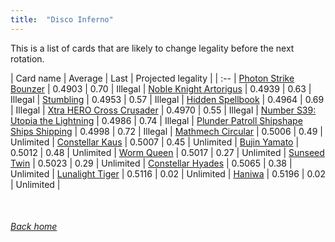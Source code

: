 ```yaml
---
title:  "Disco Inferno"
---
```


This is a list of cards that are likely to change legality before the next rotation.

| Card name | Average | Last | Projected legality |
| :-- |
[Photon Strike Bounzer](https://db.ygoprodeck.com/card/?search=Photon%20Strike%20Bounzer) | 0.4903 | 0.70 | Illegal |
[Noble Knight Artorigus](https://db.ygoprodeck.com/card/?search=Noble%20Knight%20Artorigus) | 0.4939 | 0.63 | Illegal |
[Stumbling](https://db.ygoprodeck.com/card/?search=Stumbling) | 0.4953 | 0.57 | Illegal |
[Hidden Spellbook](https://db.ygoprodeck.com/card/?search=Hidden%20Spellbook) | 0.4964 | 0.69 | Illegal |
[Xtra HERO Cross Crusader](https://db.ygoprodeck.com/card/?search=Xtra%20HERO%20Cross%20Crusader) | 0.4970 | 0.55 | Illegal |
[Number S39: Utopia the Lightning](https://db.ygoprodeck.com/card/?search=Number%20S39:%20Utopia%20the%20Lightning) | 0.4986 | 0.74 | Illegal |
[Plunder Patroll Shipshape Ships Shipping](https://db.ygoprodeck.com/card/?search=Plunder%20Patroll%20Shipshape%20Ships%20Shipping) | 0.4998 | 0.72 | Illegal |
[Mathmech Circular](https://db.ygoprodeck.com/card/?search=Mathmech%20Circular) | 0.5006 | 0.49 | Unlimited |
[Constellar Kaus](https://db.ygoprodeck.com/card/?search=Constellar%20Kaus) | 0.5007 | 0.45 | Unlimited |
[Bujin Yamato](https://db.ygoprodeck.com/card/?search=Bujin%20Yamato) | 0.5012 | 0.48 | Unlimited |
[Worm Queen](https://db.ygoprodeck.com/card/?search=Worm%20Queen) | 0.5017 | 0.27 | Unlimited |
[Sunseed Twin](https://db.ygoprodeck.com/card/?search=Sunseed%20Twin) | 0.5023 | 0.29 | Unlimited |
[Constellar Hyades](https://db.ygoprodeck.com/card/?search=Constellar%20Hyades) | 0.5065 | 0.38 | Unlimited |
[Lunalight Tiger](https://db.ygoprodeck.com/card/?search=Lunalight%20Tiger) | 0.5116 | 0.02 | Unlimited |
[Haniwa](https://db.ygoprodeck.com/card/?search=Haniwa) | 0.5196 | 0.02 | Unlimited |

<br>

###### [Back home](index)